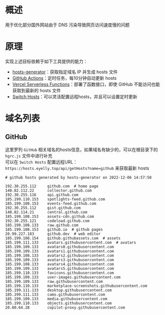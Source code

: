 
# 概述
用于优化部分国外网站由于 DNS 污染导致网页访问速度慢的问题
# 原理
实现上述目标依赖于如下工具提供的能力：
* [hosts-generator](https://github.com/eyelly-wu/hosts-generator)：获取指定域名 IP 并生成 hosts 文件
* [GitHub Actions](https://github.com/features/actions)：定时任务，每10分钟自动更新 hosts
* [Vercel Serverless Functions](https://vercel.com/docs/concepts/functions/serverless-functions)：部署了函数接口，即使 GitHub 不能访问也能获取到最新的 hosts 文件
* [Switch Hosts](https://swh.app/zh)：可以灵活配置远程hosts，并且可以设置定时更新

# 域名列表

## GitHub
这里罗列 `GitHub` 相关域名的hosts信息，如果域名有缺少的，可以在根目录下的 `hgrc.js` 文件中进行补充<br />可以在 `Switch Hosts` 配置远程URL：`https://hosts.eyelly.top/api/getHosts?name=github` 来获取最新 hosts
```text
# github hosts generated by hosts-generator on 2022-12-06 14:57:50

192.30.255.112     github.com  # home page
140.82.112.22      collector.github.com  
192.30.255.116     api.github.com  
185.199.110.153    spotlights-feed.github.com  
185.199.108.153    events-feed.github.com  
192.30.255.112     gist.github.com  
140.82.114.21      central.github.com  
185.199.108.153    assets-cdn.github.com  
192.30.255.121     codeload.github.com  
185.199.108.133    raw.github.com  
185.199.108.153    github.io  # github pages
20.99.227.183      github.dev  # web editor
185.199.108.154    github.githubassets.com  # assets
185.199.111.133    avatars.githubusercontent.com  # avatars
185.199.109.133    avatars0.githubusercontent.com  
185.199.109.133    avatars1.githubusercontent.com  
185.199.108.133    avatars2.githubusercontent.com  
185.199.109.133    avatars3.githubusercontent.com  
185.199.108.133    avatars4.githubusercontent.com  
185.199.109.133    avatars5.githubusercontent.com  
185.199.110.133    favicons.githubusercontent.com  
185.199.109.133    user-images.githubusercontent.com  
185.199.109.133    raw.githubusercontent.com  
185.199.110.133    marketplace-screenshots.githubusercontent.com  
185.199.111.133    desktop.githubusercontent.com  
185.199.111.133    camo.githubusercontent.com  
185.199.109.133    media.githubusercontent.com  
185.199.110.133    objects.githubusercontent.com  
20.80.64.28        copilot-proxy.githubusercontent.com  
```

